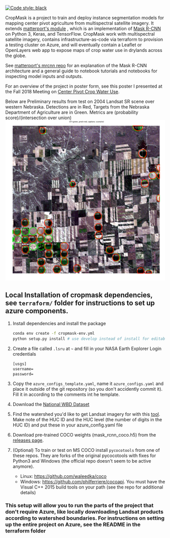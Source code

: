[![Code style: black](https://img.shields.io/badge/code%20style-black-000000.svg)](https://github.com/ambv/black)

CropMask is a project to train and deploy instance segmentation models for mapping center pivot agriculture from multispectral satellite imagery. It extends [matterport's module](https://github.com/matterport/Mask_RCNN) , which is an implementation of [Mask R-CNN](https://arxiv.org/abs/1703.06870) on Python 3, Keras, and TensorFlow. CropMask work with multispectral satellite imagery, contains infrastructure-as-code via terraform to provision a testing cluster on Azure, and will eventually contain a Leaflet or OpenLayers web app to expose maps of crop water use in drylands across the globe. 

See [matterport's mrcnn repo](https://github.com/matterport/Mask_RCNN) for an explanation of the Mask R-CNN architecture and a general guide to notebook tutorials and notebooks for inspecting model inputs and outputs.

For an overview of the project in poster form, see this poster I presented at the Fall 2018 Meeting on [Center Pivot Crop Water Use](assets/cropmask_agu2018.pdf). 

Below are Preliminary results from test on 2004 Landsat SR scene over western Nebraska. Detections are in Red, Targets from the Nebraska Department of Agriculture are in Green. Metrics are (probability score)/(intersection over union)
![Center Pivot Detections](assets/cp_detection.png)

## Local Installation of cropmask dependencies, see `terraform/` folder for instructions to set up azure components.
1. Install dependencies and install the package
   ```bash
   conda env create -f cropmask-env.yml
   python setup.py install # use develop instead of install for editable mode
   ```
2. Create a file called `.lsru` at `~` and fill in your NASA Earth Explorer Login credentials
   ```
   [usgs]
   username=
   password=
   ```
3. Copy the `azure_configs_template.yaml`, name it `azure_configs.yaml` and place it outside of the git repository (so you don't accidently commit it). Fill it in according to the comments int he template.
4. Download the [National WBD Dataset](http://prd-tnm.s3-website-us-west-2.amazonaws.com/?prefix=StagedProducts/Hydrography/WBD/National/GDB/)
5. Find the watershed you'd like to get Landsat imagery for with this [tool](https://water.usgs.gov/wsc/map_index.html). Make note of the HUC ID and the HUC level (the number of digits in the HUC ID) and put these in your azure_config.yaml file
5. Download pre-trained COCO weights (mask_rcnn_coco.h5) from the [releases page](https://github.com/matterport/Mask_RCNN/releases).
6. (Optional) To train or test on MS COCO install `pycocotools` from one of these repos. They are forks of the original pycocotools with fixes for Python3 and Windows (the official repo doesn't seem to be active anymore).

    * Linux: https://github.com/waleedka/coco
    * Windows: https://github.com/philferriere/cocoapi.
    You must have the Visual C++ 2015 build tools on your path (see the repo for additional details)

### This setup will allow you to run the parts of the project that don't require Azure, like locally downloading Landsat products according to watershed boundaries. For instructions on setting up the entire project on Azure, see the README in the terraform folder
